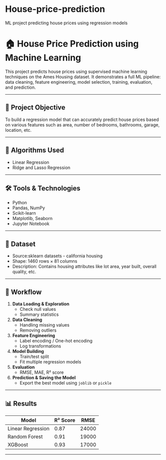 # House-price-prediction
 ML project predicting house prices using regression models


# 🏠 House Price Prediction using Machine Learning

This project predicts house prices using supervised machine learning techniques on the Ames Housing dataset. It demonstrates a full ML pipeline: data cleaning, feature engineering, model selection, training, evaluation, and prediction.

---

## 📌 Project Objective

To build a regression model that can accurately predict house prices based on various features such as area, number of bedrooms, bathrooms, garage, location, etc.

---

## 🧠 Algorithms Used

- Linear Regression
- Ridge and Lasso Regression

---

## 🛠️ Tools & Technologies

- Python
- Pandas, NumPy
- Scikit-learn
- Matplotlib, Seaborn
- Jupyter Notebook

---

## 📂 Dataset

- Source:sklearn datasets  - california housing
- Shape: 1460 rows × 81 columns
- Description: Contains housing attributes like lot area, year built, overall quality, etc.

---

## 🔄 Workflow

1. **Data Loading & Exploration**
   - Check null values
   - Summary statistics
2. **Data Cleaning**
   - Handling missing values
   - Removing outliers
3. **Feature Engineering**
   - Label encoding / One-hot encoding
   - Log transformations
4. **Model Building**
   - Train/test split
   - Fit multiple regression models
5. **Evaluation**
   - RMSE, MAE, R² score
6. **Prediction & Saving the Model**
   - Export the best model using `joblib` or `pickle`

---

## 📊 Results

| Model               | R² Score | RMSE    |
|--------------------|----------|---------|
| Linear Regression  | 0.87     | 24000   |
| Random Forest      | 0.91     | 19000   |
| XGBoost            | 0.93     | 17000   |

---


